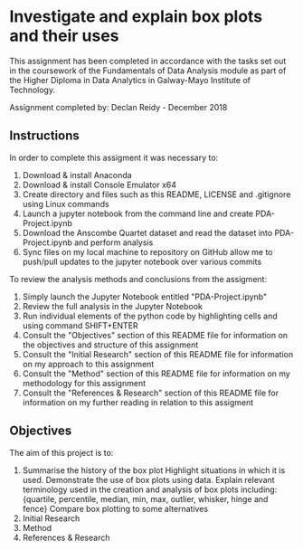 # Investigate and explain box plots and their uses

This assignment has been completed in accordance with the tasks set out in the coursework of the Fundamentals of Data Analysis module as part of the Higher Diploma in Data Analytics in Galway-Mayo Institute of Technology.

Assignment completed by:
Declan Reidy - December 2018


## Instructions
In order to complete this assigment it was necessary to:
1. Download & install Anaconda
2. Download & install Console Emulator x64
3. Create directory and files such as this README, LICENSE and .gitignore using Linux commands
4. Launch a jupyter notebook from the command line and create PDA-Project.ipynb
5. Download the Anscombe Quartet dataset and read the dataset into PDA-Project.ipynb and perform analysis
6. Sync files on my local machine to repository on GitHub allow me to push/pull updates to the jupyter notebook over various commits

To review the analysis methods and conclusions from the assigment:
1. Simply launch the Jupyter Notebook entitled "PDA-Project.ipynb"
2. Review the full analysis in the Jupyter Notebook
3. Run individual elements of the python code by highlighting cells and using command SHIFT+ENTER
4. Consult the "Objectives" section of this README file for information on the objectives and structure of this assignment
5. Consult the "Initial Research" section of this README file for information on my approach to this assignment
6. Consult the "Method" section of this README file for information on my methodology for this assignment
7. Consult the "References & Research" section of this README file for information on my further reading in relation to this assigment

## Objectives
The aim of this project is to:
1. Summarise the history of the box plot Highlight situations in which it is used. Demonstrate the use of box plots using data. Explain relevant terminology used in the creation and analysis of box plots including: {quartile, percentile, median, min, max, outlier, whisker, hinge and fence} Compare box plotting to some alternatives
2. Initial Research
3. Method
4. References & Research
